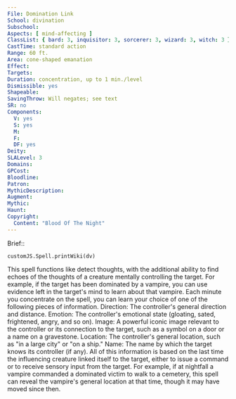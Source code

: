 ```yaml
---
File: Domination Link
School: divination
Subschool: 
Aspects: [ mind-affecting ]
ClassList: { bard: 3, inquisitor: 3, sorcerer: 3, wizard: 3, witch: 3 }
CastTime: standard action
Range: 60 ft.
Area: cone-shaped emanation
Effect: 
Targets: 
Duration: concentration, up to 1 min./level
Dismissible: yes
Shapeable: 
SavingThrow: Will negates; see text
SR: no
Components:
  V: yes
  S: yes
  M: 
  F: 
  DF: yes
Deity: 
SLALevel: 3
Domains: 
GPCost: 
Bloodline: 
Patron: 
MythicDescription: 
Augment: 
Mythic: 
Haunt: 
Copyright:
  Content: "Blood Of The Night"
---
```

Brief:: 

```dataviewjs
customJS.Spell.printWiki(dv)
```

This spell functions like detect thoughts, with the additional ability to find echoes of the thoughts of a creature mentally controlling the target. For example, if the target has been dominated by a vampire, you can use evidence left in the target's mind to learn about that vampire. Each minute you concentrate on the spell, you can learn your choice of one of the following pieces of information.  Direction: The controller's general direction and distance.  Emotion: The controller's emotional state (gloating, sated, frightened, angry, and so on).  Image: A powerful iconic image relevant to the controller or its connection to the target, such as a symbol on a door or a name on a gravestone.  Location: The controller's general location, such as "in a large city" or "on a ship."  Name: The name by which the target knows its controller (if any).  All of this information is based on the last time the influencing creature linked itself to the target, either to issue a command or to receive sensory input from the target. For example, if at nightfall a vampire commanded a dominated victim to walk to a cemetery, this spell can reveal the vampire's general location at that time, though it may have moved since then.
